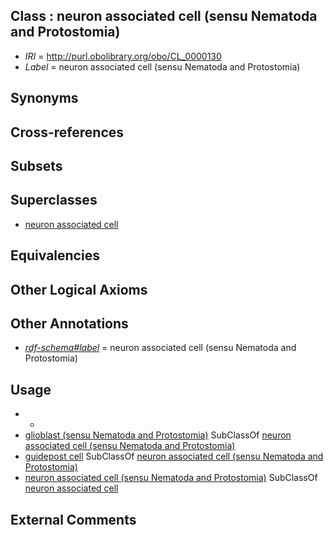 
## Class : neuron associated cell (sensu Nematoda and Protostomia)

 * *IRI* = http://purl.obolibrary.org/obo/CL_0000130
 * *Label* = neuron associated cell (sensu Nematoda and Protostomia)

## Synonyms


## Cross-references


## Subsets


## Superclasses

 * [neuron associated cell](../../CL/95/CL_0000095.md)

## Equivalencies


## Other Logical Axioms


## Other Annotations

 * *[rdf-schema#label](../../el/rdf-schema#label.md)* = neuron associated cell (sensu Nematoda and Protostomia)

## Usage

 * -
 * [glioblast (sensu Nematoda and Protostomia)](../../CL/40/CL_0000340.md) SubClassOf [neuron associated cell (sensu Nematoda and Protostomia)](../../CL/30/CL_0000130.md)
 * [guidepost cell](../../CL/43/CL_0000143.md) SubClassOf [neuron associated cell (sensu Nematoda and Protostomia)](../../CL/30/CL_0000130.md)
 * [neuron associated cell (sensu Nematoda and Protostomia)](../../CL/30/CL_0000130.md) SubClassOf [neuron associated cell](../../CL/95/CL_0000095.md)

## External Comments


